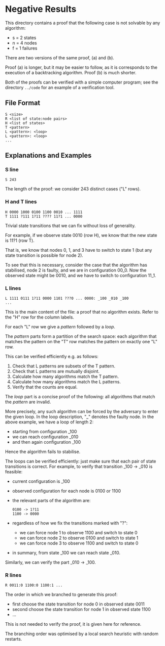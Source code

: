 Negative Results
================

This directory contains a proof that the following case is not
solvable by any algorithm:

  - s = 2 states
  - n = 4 nodes
  - f = 1 failures

There are two versions of the same proof, (a) and (b).

Proof (a) is longer, but it may be easier to follow, as it is
corresponds to the execution of a backtracking algorithm. Proof (b)
is much shorter.

Both of the proofs can be verified with a simple computer program;
see the directory `../code` for an example of a verification tool.


File Format
-----------

    S <size>
    R <list of state:node pairs>
    H <list of states>
    T <pattern>
    L <pattern>: <loop>
    L <pattern>: <loop>
    ...


Explanations and Examples
-------------------------

### S line

    S 243

The length of the proof: we consider 243 distinct cases ("L" rows).


### H and T lines

    H 0000 1000 0100 1100 0010 ... 1111
    T 1111 ?111 1?11 ???? 11?1 ... 0000

Trivial state transitions that we can fix without loss of generality.

For example, if we observe state 0010 (row H), we know that the new
state is 11?1 (row T).

That is, we know that nodes 0, 1, and 3 have to switch to state 1
(but any state transition is possible for node 2).

To see that this is necessary, consider the case that the algorithm
has stabilised, node 2 is faulty, and we are in configuration 00_0.
Now the observed state might be 0010, and we have to switch to
configuration 11_1.


### L lines

    L 1111 0111 1?11 0000 1101 ???0 ... 0000: _100 _010 _100
    ...

This is the main content of the file: a proof that no algorithm
exists. Refer to the "H" row for the column labels.

For each "L" row we give a *pattern* followed by a *loop*.

The *pattern* parts form a partition of the search space: each
algorithm that matches the pattern on the "T" row matches the pattern
on exactly one "L" row.

This can be verified efficiently e.g. as follows:

  1. Check that L patterns are subsets of the T pattern.
  2. Check that L patterns are mutually disjoint.
  3. Calculate how many algorithms match the T pattern.
  4. Calculate how many algorithms match the L patterns.
  5. Verify that the counts are equal.

The *loop* part is a concise proof of the following: all algorithms
that match the *pattern* are invalid.

More precisely, any such algorithm can be forced by the adversary to
enter the given loop. In the loop description, "_" denotes the faulty
node. In the above example, we have a loop of length 2:

  - starting from configuration _100
  - we can reach configuration _010
  - and then again configuration _100

Hence the algorithm fails to stabilise.

The loops can be verified efficiently: just make sure that each pair
of state transitions is correct. For example, to verify that
transition _100 -> _010 is feasible:

  - current configuration is _100
  - observed configuration for each node is 0100 or 1100
  - the relevant parts of the algorithm are:
  
        0100 -> 1?11
        1100 -> 0000
  
  - regardless of how we fix the transitions marked with "?":
  
      - we can force node 1 to observe 1100 and switch to state 0
      - we can force node 2 to observe 0100 and switch to state 1
      - we can force node 3 to observe 1100 and switch to state 0
  
  - in summary, from state _100 we can reach state _010.

Similarly, we can verify the part _010 -> _100.


### R lines

    R 0011:0 1100:0 1100:1 ...

The order in which we branched to generate this proof:

  - first choose the state transition for node 0 in observed state 0011
  - second choose the state transition for node 1 in observed state 1100
  - ...

This is not needed to verify the proof, it is given here for
reference.

The branching order was optimised by a local search heuristic with
random restarts.
